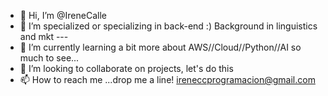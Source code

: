 - 👋 Hi, I’m @IreneCalle
- 👀 I’m specialized or specializing in back-end :) Background in linguistics and mkt ---
- 🌱 I’m currently learning a bit more about AWS//Cloud//Python//AI so much to see...
- 💞️ I’m looking to collaborate on projects, let's do this
- 📫 How to reach me ...drop me a line! ireneccprogramacion@gmail.com

<!---
IreneCalle/IreneCalle is a ✨ special ✨ repository because its `README.md` (this file) appears on your GitHub profile.
You can click the Preview link to take a look at your changes.
--->

